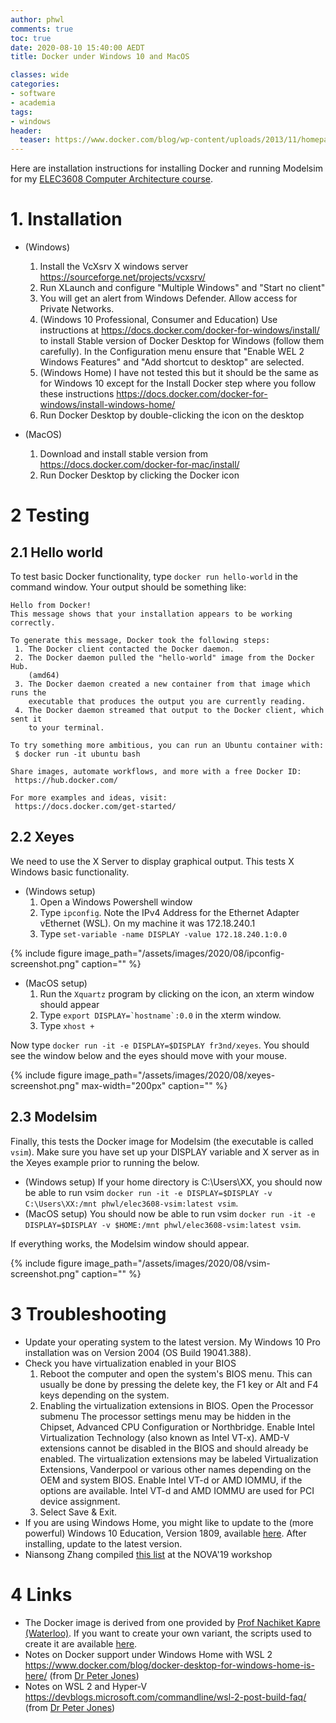 ```yaml
---
author: phwl
comments: true
toc: true
date: 2020-08-10 15:40:00 AEDT
title: Docker under Windows 10 and MacOS

classes: wide
categories:
- software
- academia
tags:
- windows
header:
  teaser: https://www.docker.com/blog/wp-content/uploads/2013/11/homepage-docker-logo.png
---
```

Here are installation instructions for installing Docker and running Modelsim for my [ELEC3608 Computer Architecture course](https://cusp.sydney.edu.au/students/view-unit-page/alpha/ELEC3608).

<!-- more -->

# 1. Installation
 * (Windows)
   1. Install the VcXsrv X windows server <https://sourceforge.net/projects/vcxsrv/>
   1. Run XLaunch and configure "Multiple Windows" and "Start no client"
   1. You will get an alert from Windows Defender. Allow access for Private Networks.
   1. (Windows 10 Professional, Consumer and Education) Use instructions at <https://docs.docker.com/docker-for-windows/install/>
   to install Stable version of Docker Desktop for Windows (follow them carefully). In the Configuration menu ensure that "Enable WEL 2 Windows Features" and "Add shortcut to desktop" are selected.
   1. (Windows Home) I have not tested this but it should be the same as for Windows 10 except for the Install Docker step where you follow these instructions <https://docs.docker.com/docker-for-windows/install-windows-home/>
   1. Run Docker Desktop by double-clicking the icon on the desktop

 * (MacOS)
   1. Download and install stable version from <https://docs.docker.com/docker-for-mac/install/>
   1. Run Docker Desktop by clicking the Docker icon

# 2 Testing
## 2.1 Hello world
To test basic Docker functionality, type ```docker run hello-world``` in the command window. Your output should be something like:

```
Hello from Docker!
This message shows that your installation appears to be working correctly.

To generate this message, Docker took the following steps:
 1. The Docker client contacted the Docker daemon.
 2. The Docker daemon pulled the "hello-world" image from the Docker Hub.
    (amd64)
 3. The Docker daemon created a new container from that image which runs the
    executable that produces the output you are currently reading.
 4. The Docker daemon streamed that output to the Docker client, which sent it
    to your terminal.

To try something more ambitious, you can run an Ubuntu container with:
 $ docker run -it ubuntu bash

Share images, automate workflows, and more with a free Docker ID:
 https://hub.docker.com/

For more examples and ideas, visit:
 https://docs.docker.com/get-started/
```

## 2.2 Xeyes
We need to use the X Server to display graphical output. This
tests X Windows basic functionality.

 * (Windows setup) 
    1. Open a Windows Powershell window
    1. Type ```ipconfig```. Note the IPv4 Address for the Ethernet Adapter vEthernet (WSL). On my machine it was 172.18.240.1
    1. Type ```set-variable -name DISPLAY -value 172.18.240.1:0.0```

{% include figure image_path="/assets/images/2020/08/ipconfig-screenshot.png" caption="" %}


 * (MacOS setup)
    1. Run the ```Xquartz``` program by clicking on the icon, an xterm window should appear
    1. Type ```export DISPLAY=`hostname`:0.0``` in the xterm window.
    1. Type ```xhost +```

Now type ```docker run -it -e DISPLAY=$DISPLAY fr3nd/xeyes```.  You should see the window below and the eyes should move with your mouse.

{% include figure image_path="/assets/images/2020/08/xeyes-screenshot.png" max-width="200px" caption="" %}

## 2.3 Modelsim
Finally, this tests the Docker image for Modelsim (the executable is called
```vsim```). Make sure you have set up your DISPLAY variable and X server as 
in the Xeyes example prior to running the below.

 * (Windows setup) If your home directory is C:\Users\XX, you should now be able to run vsim ```docker run -it -e DISPLAY=$DISPLAY -v C:\Users\XX:/mnt phwl/elec3608-vsim:latest vsim```.
 * (MacOS setup) You should now be able to run vsim ```docker run -it -e DISPLAY=$DISPLAY -v $HOME:/mnt phwl/elec3608-vsim:latest vsim```.

If everything works, the Modelsim window should appear.

{% include figure image_path="/assets/images/2020/08/vsim-screenshot.png" caption="" %}


# 3 Troubleshooting
 * Update your operating system to the latest version. My Windows 10 Pro installation was on Version 2004 (OS Build 19041.388).
 * Check you have virtualization enabled in your BIOS
   1. Reboot the computer and open the system's BIOS menu. This can usually be done by pressing the delete key, the F1 key or Alt and F4 keys depending on the system.
   1. Enabling the virtualization extensions in BIOS.  Open the Processor submenu The processor settings menu may be hidden in the Chipset, Advanced CPU Configuration or Northbridge.  Enable Intel Virtualization Technology (also known as Intel VT-x). AMD-V extensions cannot be disabled in the BIOS and should already be enabled. The virtualization extensions may be labeled Virtualization Extensions, Vanderpool or various other names depending on the OEM and system BIOS.  Enable Intel VT-d or AMD IOMMU, if the options are available. Intel VT-d and AMD IOMMU are used for PCI device assignment.
   1. Select Save & Exit.
 * If you are using Windows Home, you might like to update to the (more powerful) Windows 10 Education, Version 1809, available [here](https://portal.azure.com/?Microsoft_Azure_Education_correlationId=0c971698-d014-4594-929c-2671f00288c3#blade/Microsoft_Azure_Education/EducationMenuBlade/software). After installing, update to the latest version.
 * Niansong Zhang compiled [this list](/assets/images/2020/08/NOVA2019-docker-problems.pdf)  at the NOVA'19 workshop

# 4 Links
 * The Docker image is derived from one provided by [Prof Nachiket Kapre (Waterloo)](https://nachiket.github.io/). If you want to create your own variant, the scripts used to create it are available [here](https://github.com/phwl/elec3608-github).
 * Notes on Docker support under Windows Home with WSL 2 <https://www.docker.com/blog/docker-desktop-for-windows-home-is-here/> (from [Dr Peter Jones](https://www.sydney.edu.au/engineering/about/our-people/academic-staff/peter-jones.html))
 * Notes on WSL 2 and Hyper-V <https://devblogs.microsoft.com/commandline/wsl-2-post-build-faq/> (from [Dr Peter Jones](https://www.sydney.edu.au/engineering/about/our-people/academic-staff/peter-jones.html))
